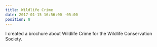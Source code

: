 ```yaml
---
title: Wildlife Crime
date: 2017-01-15 16:56:00 -05:00
position: 8
---
```


I created a brochure about Wildlife Crime for the Wildlife Conservation Society.